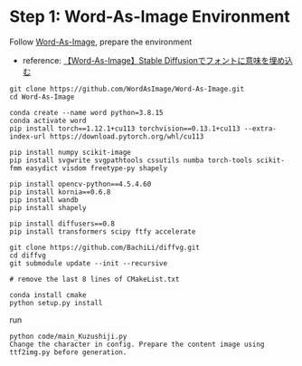 # Step 1: Word-As-Image Environment

Follow [Word-As-Image](https://github.com/Shiriluz/Word-As-Image), prepare the environment

- reference: [【Word-As-Image】Stable Diffusionでフォントに意味を埋め込む](https://qiita.com/Yasu81126297/items/91edd41fcd2fb941743d)

```shell
git clone https://github.com/WordAsImage/Word-As-Image.git
cd Word-As-Image

conda create --name word python=3.8.15
conda activate word
pip install torch==1.12.1+cu113 torchvision==0.13.1+cu113 --extra-index-url https://download.pytorch.org/whl/cu113

pip install numpy scikit-image
pip install svgwrite svgpathtools cssutils numba torch-tools scikit-fmm easydict visdom freetype-py shapely

pip install opencv-python==4.5.4.60
pip install kornia==0.6.8
pip install wandb
pip install shapely

pip install diffusers==0.8
pip install transformers scipy ftfy accelerate

git clone https://github.com/BachiLi/diffvg.git
cd diffvg
git submodule update --init --recursive

# remove the last 8 lines of CMakeList.txt

conda install cmake
python setup.py install
```

run

```shell
python code/main_Kuzushiji.py
Change the character in config. Prepare the content image using ttf2img.py before generation.
```
